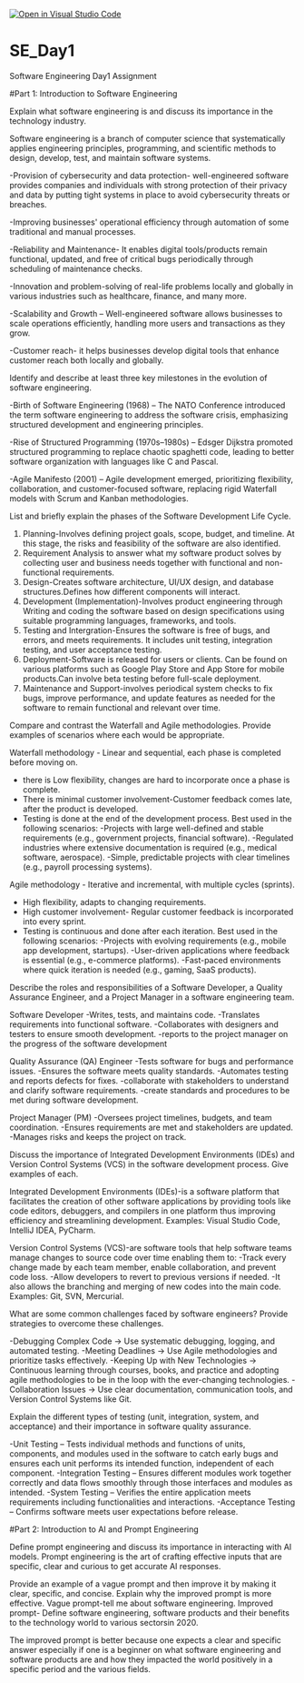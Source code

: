 [![Open in Visual Studio Code](https://classroom.github.com/assets/open-in-vscode-2e0aaae1b6195c2367325f4f02e2d04e9abb55f0b24a779b69b11b9e10269abc.svg)](https://classroom.github.com/online_ide?assignment_repo_id=18391386&assignment_repo_type=AssignmentRepo)
# SE_Day1
Software Engineering Day1 Assignment

#Part 1: Introduction to Software Engineering

Explain what software engineering is and discuss its importance in the technology industry.

   Software engineering is a branch of computer science that systematically applies engineering principles, programming, and scientific methods to design, develop, test, and maintain software systems.
   
-Provision of cybersecurity and data protection- well-engineered software provides companies and individuals with strong protection of their privacy and data by putting 
 tight systems in place to avoid cybersecurity threats or breaches.
 
-Improving businesses' operational efficiency through automation of some traditional and manual processes.

-Reliability and Maintenance- It enables digital tools/products remain functional, updated, and free of critical bugs periodically through scheduling of maintenance checks.

-Innovation and problem-solving of real-life problems locally and globally in various industries such as healthcare, finance, and many more.

-Scalability and Growth – Well-engineered software allows businesses to scale operations efficiently, handling more users and transactions as they grow.

-Customer reach- it helps businesses develop digital tools that enhance customer reach both locally and globally.


Identify and describe at least three key milestones in the evolution of software engineering.

-Birth of Software Engineering (1968) – The NATO Conference introduced the term software engineering to address the software crisis, emphasizing structured development and engineering principles.

-Rise of Structured Programming (1970s–1980s) – Edsger Dijkstra promoted structured programming to replace chaotic spaghetti code, leading to better software organization with languages like C and Pascal.

-Agile Manifesto (2001) – Agile development emerged, prioritizing flexibility, collaboration, and customer-focused software, replacing rigid Waterfall models with Scrum and Kanban methodologies.

List and briefly explain the phases of the Software Development Life Cycle.

1. Planning-Involves defining project goals, scope, budget, and timeline. At this stage, the risks and feasibility of the software are also identified.
2. Requirement Analysis  to answer what my software product solves by collecting user and business needs together with functional and non-functional requirements.
3. Design-Creates software architecture, UI/UX design, and database structures.Defines how different components will interact.
4. Development (Implementation)-Involves product engineering through Writing and coding the software based on design specifications using suitable programming languages, frameworks, and tools.
5. Testing and Intergration-Ensures the software is free of bugs, and errors, and meets requirements. It includes unit testing, integration testing, and user acceptance testing.
6. Deployment-Software is released for users or clients. Can be found on various platforms such as Google Play Store and App Store for mobile products.Can involve beta testing before full-scale deployment.
7. Maintenance and Support-involves periodical system checks to fix bugs, improve performance, and update features as needed for the software to remain functional and relevant over time.

Compare and contrast the Waterfall and Agile methodologies. Provide examples of scenarios where each would be appropriate.

Waterfall methodology - Linear and sequential, each phase is completed before moving on. 
- there is Low flexibility, changes are hard to incorporate once a phase is complete.
 - There is minimal customer involvement-Customer feedback comes late, after the product is developed.
 - Testing is done at the end of the development process.
Best used in the following scenarios:
-Projects with large well-defined and stable requirements (e.g., government projects, financial software).
-Regulated industries where extensive documentation is required (e.g., medical software, aerospace).
-Simple, predictable projects with clear timelines (e.g., payroll processing systems).

Agile methodology - Iterative and incremental, with multiple cycles (sprints). 
- High flexibility, adapts to changing requirements. 
- High customer involvement- Regular customer feedback is incorporated into every sprint. 
- Testing is continuous and done after each iteration.
Best used in the following scenarios:
-Projects with evolving requirements (e.g., mobile app development, startups).
-User-driven applications where feedback is essential (e.g., e-commerce platforms).
-Fast-paced environments where quick iteration is needed (e.g., gaming, SaaS products).


Describe the roles and responsibilities of a Software Developer, a Quality Assurance Engineer, and a Project Manager in a software engineering team.

Software Developer
-Writes, tests, and maintains code.
-Translates requirements into functional software.
-Collaborates with designers and testers to ensure smooth development.
-reports to the project manager on the progress of the software development

 Quality Assurance (QA) Engineer
-Tests software for bugs and performance issues.
-Ensures the software meets quality standards.
-Automates testing and reports defects for fixes.
-collaborate with stakeholders to understand and clarify software requirements.
-create standards and procedures to be met during software development.

Project Manager (PM)
-Oversees project timelines, budgets, and team coordination.
-Ensures requirements are met and stakeholders are updated.
-Manages risks and keeps the project on track.

Discuss the importance of Integrated Development Environments (IDEs) and Version Control Systems (VCS) in the software development process. Give examples of each.

Integrated Development Environments (IDEs)-is a software platform that facilitates the creation of other software applications by providing tools like code editors, debuggers, and compilers in one platform thus improving efficiency and streamlining development.
Examples: Visual Studio Code, IntelliJ IDEA, PyCharm.

Version Control Systems (VCS)-are software tools that help software teams manage changes to source code over time enabling them to:
-Track every change made by each team member, enable collaboration, and prevent code loss.
-Allow developers to revert to previous versions if needed.
-It also allows the branching and merging of new codes into the main code.
 Examples: Git, SVN, Mercurial.

What are some common challenges faced by software engineers? Provide strategies to overcome these challenges.

-Debugging Complex Code → Use systematic debugging, logging, and automated testing.
-Meeting Deadlines → Use Agile methodologies and prioritize tasks effectively.
-Keeping Up with New Technologies → Continuous learning through courses, books, and practice and adopting agile methodologies to be in the loop with the ever-changing technologies.
-Collaboration Issues → Use clear documentation, communication tools, and Version Control Systems like Git.

Explain the different types of testing (unit, integration, system, and acceptance) and their importance in software quality assurance.

-Unit Testing – Tests individual methods and functions of units, components, and modules used in the software to catch early bugs and ensures each unit performs its intended function, independent of each component.
-Integration Testing – Ensures different modules work together correctly and data flows smoothly through those interfaces and modules as intended.
-System Testing – Verifies the entire application meets requirements including functionalities and interactions.
-Acceptance Testing – Confirms software meets user expectations before release.

#Part 2: Introduction to AI and Prompt Engineering


Define prompt engineering and discuss its importance in interacting with AI models.
Prompt engineering is the art of crafting effective inputs that are specific, clear and curious to get accurate AI responses.

Provide an example of a vague prompt and then improve it by making it clear, specific, and concise. Explain why the improved prompt is more effective.
Vague prompt-tell me about software engineering.
Improved prompt- Define software engineering, software products and their benefits to the technology world to various sectorsin 2020.

The improved prompt is better because one expects a clear and specific answer especially if one is a beginner on what software engineering and software products are and how they impacted the world positively in a specific period and the various fields.
